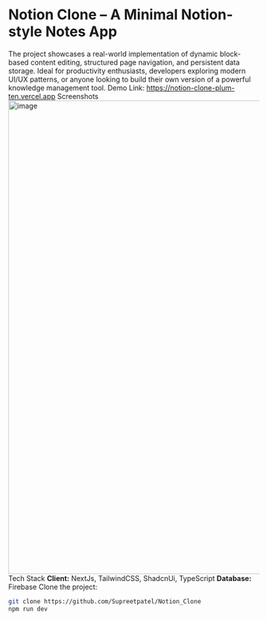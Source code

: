 # Notion Clone – A Minimal Notion-style Notes App
The project showcases a real-world implementation of dynamic block-based content editing, structured page navigation, and persistent data storage. Ideal for productivity enthusiasts, developers exploring modern UI/UX patterns, or anyone looking to build their own version of a powerful knowledge management tool.
Demo Link: https://notion-clone-plum-ten.vercel.app
Screenshots
<img width="948" alt="image" src="https://github.com/user-attachments/assets/3e8b86be-8dc2-485e-9c2e-b83c13a4d7a6" />
Tech Stack
**Client:** NextJs, TailwindCSS, ShadcnUi, TypeScript
**Database:** Firebase
Clone the project: 
```bash
git clone https://github.com/Supreetpatel/Notion_Clone
npm run dev

